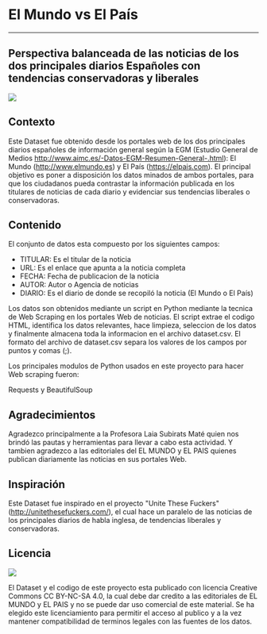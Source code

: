 # El Mundo vs El País

***

## Perspectiva balanceada de las noticias de los dos principales diarios Españoles con tendencias conservadoras y liberales

![](https://upload.wikimedia.org/wikipedia/commons/3/32/Peri%C3%B3dicosespa%C3%B1olesysustendenciaspol%C3%ADticas.jpg)

## Contexto

Este Dataset fue obtenido desde los portales web de los dos principales diarios españoles de información general según la EGM (Estudio General de Medios http://www.aimc.es/-Datos-EGM-Resumen-General-.html): El Mundo (http://www.elmundo.es) y El País (https://elpais.com). El principal objetivo es poner a disposición los datos minados de ambos portales, para que los ciudadanos pueda contrastar la información publicada en los titulares de noticias de cada diario y evidenciar sus tendencias liberales o conservadoras.

## Contenido

El conjunto de datos esta compuesto por los siguientes campos:

* TITULAR: Es el titular de la noticia
* URL: Es el enlace que apunta a la noticia completa
* FECHA: Fecha de publicacion de la noticia
* AUTOR: Autor o Agencia de noticias
* DIARIO: Es el diario de donde se recopiló la noticia (El Mundo o El País)

Los datos son obtenidos mediante un script en Python mediante la tecnica de Web Scraping en los portales Web de noticias. El script extrae el codigo HTML, identifica los datos relevantes, hace limpieza, seleccion de los datos y finalmente almacena toda la informacion en el archivo dataset.csv. El formato del archivo de dataset.csv separa los valores de los campos por puntos y comas (;).

Los principales modulos de Python usados en este proyecto para hacer Web scraping fueron:

Requests y BeautifulSoup

## Agradecimientos

Agradezco principalmente a la Profesora Laia Subirats Maté quien nos brindó las pautas y herramientas para llevar a cabo esta actividad. Y tambien agradezco a las editoriales del EL MUNDO y EL PAIS quienes publican diariamente las noticias en sus portales Web. 

## Inspiración

Este Dataset fue inspirado en el proyecto "Unite These Fuckers" (http://unitethesefuckers.com/), el cual hace un paralelo de las noticias de los principales diarios de habla inglesa, de tendencias liberales y conservadoras.

## Licencia
![](https://mirrors.creativecommons.org/presskit/buttons/88x31/png/by-nc-sa.png)

El Dataset y el codigo de este proyecto esta publicado con licencia Creative Commons CC BY-NC-SA 4.0, la cual debe dar credito a las editoriales de EL MUNDO y EL PAIS y no se puede dar uso comercial de este material. Se ha elegido este licenciamiento para permitir el acceso al publico y a la vez mantener compatibilidad de terminos legales con las fuentes de los datos.
